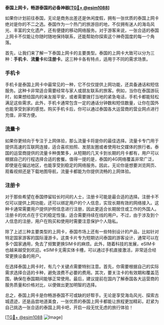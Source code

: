 **泰国上网卡，畅游泰国的必备神器[[TG💪+ @esim1088](https://t.me/s/esim1088)]**

如果你计划前往泰国，无论是商务出差还是休闲度假，拥有一张优质的泰国上网卡绝对是你的不二之选。泰国作为一个热门的旅游目的地，不仅拥有迷人的海岛风光、丰富的文化遗产，还有便捷的移动网络服务。对于游客来说，一张合适的泰国上网卡不仅能让你随时随地保持联系，还能帮助你探索这个神奇国度的每一个角落。

首先，让我们来了解一下泰国上网卡的主要类型。泰国的上网卡大致可以分为三种：**手机卡**、**流量卡**和**注册卡**。这三种卡各有特点，适用于不同的需求场景。

### 手机卡

手机卡是泰国上网卡中最常见的一种，它不仅仅提供上网功能，还具备通话和短信服务。这种卡非常适合需要经常与家人或朋友联系的旅客。例如，当你在泰国游玩时，如果想给国内的亲友报平安，或者需要拨打当地的紧急电话，手机卡都能轻松满足这些需求。此外，手机卡通常包含一定的通话分钟数和短信数量，让你在国外也能享受到家的感觉。购买手机卡后，你可以通过泰国各大运营商的营业网点进行充值，非常方便。

### 流量卡

如果你更倾向于专注于上网体验，那么流量卡将是你的最佳选择。流量卡专门用于提供高速的互联网连接，适合喜欢拍照、发朋友圈或者使用社交媒体的旅行者。泰国的运营商提供的流量卡种类繁多，从短期的几天卡到长期的月卡都有，用户可以根据自己的行程选择合适的套餐。值得一提的是，泰国的4G网络覆盖非常广泛，即使是在偏远地区，也能享受到稳定的网络服务。因此，无论你是想要浏览网页、观看视频还是下载地图导航，流量卡都能为你提供流畅的上网体验。

### 注册卡

对于那些希望在泰国停留较长时间的人士，注册卡可能是最合适的选择。注册卡不仅可以提供上网功能，还可以绑定用户的个人信息，实现长期有效的网络接入。这种卡通常需要用户提供护照信息进行注册，因此更适合长期居住或工作的外国人。注册卡的优点在于它的稳定性强，适合需要持续在线的用户。不过，由于涉及到个人信息的注册，用户在购买和使用时需要注意保护个人隐私。

除了上述三种主要类型的上网卡，泰国市场上还有一些特别设计的产品，比如针对特定国家游客的国际漫游卡。这类卡片专为短期访问泰国的游客设计，通常可以在多个国家通用，免去了频繁更换SIM卡的麻烦。此外，随着科技的发展，eSIM卡也越来越受到欢迎。eSIM卡无需实体卡槽，可以通过手机直接激活，非常适合经常更换设备的用户。

在选择泰国上网卡时，有几个关键点需要特别注意。首先，你需要根据自己的实际需求选择合适的卡种，避免浪费不必要的费用。其次，要关注卡的有效期和覆盖范围，确保在泰国期间能够正常使用。最后，建议提前在国内了解泰国各大运营商的服务质量和价格对比，以便做出更加明智的选择。

总之，泰国上网卡是你畅游泰国不可或缺的好帮手。无论是享受海岛风光、探索古城遗迹，还是品尝地道美食，一张优质的泰国上网卡都能让旅程更加精彩。赶紧为自己挑选一张合适的泰国上网卡吧，开启一段无忧无虑的旅行体验！

[[TG💪+ @esim1088](https://t.me/s/esim1088) ![Image](https://i.postimg.cc/4NQfJmqS/Snipaste-2025-05-13-00-14-12.png)]